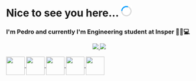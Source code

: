 # Nice to see you here... <img src=load.gif width="30px" height="30px">

### I'm Pedro and currently I'm Engineering student at Insper 👨‍💻💻

<div align="center">
  <a href="https://github.com/DeLucca990">
  <img height="180" src="https://github-readme-stats.vercel.app/api?username=DeLucca990&show_icons=true&theme=dark&include_all_commits=true&count_private=true" style="max-width: 100%";/>
  <img height="180" src="https://github-readme-stats.vercel.app/api/top-langs/?username=DeLucca990&layout=compact&langs_count=7&theme=dark" style="max-width: 100%";/>
</div>

<div style="display: inline_block"><br>
  <img align="center" height="50" width="50" src="https://cdn.jsdelivr.net/gh/devicons/devicon/icons/python/python-original.svg">
  <img align="center" height="50" width="50" src="https://cdn.jsdelivr.net/gh/devicons/devicon/icons/pandas/pandas-original-wordmark.svg">
  <img align="center" height="50" width="50" src="https://cdn.jsdelivr.net/gh/devicons/devicon/icons/javascript/javascript-original.svg">
  <img align="center" height="50" width="50" src="https://cdn.jsdelivr.net/gh/devicons/devicon/icons/html5/html5-original.svg">
  <img align="center" height="50" width="50" src="https://cdn.jsdelivr.net/gh/devicons/devicon/icons/css3/css3-original.svg">
</div>

##



<!--
**DeLucca990/DeLucca990** is a ✨ _special_ ✨ repository because its `README.md` (this file) appears on your GitHub profile.

Here are some ideas to get you started:

- 🔭 I’m currently working on ...
- 🌱 I’m currently learning ...
- 👯 I’m looking to collaborate on ...
- 🤔 I’m looking for help with ...
- 💬 Ask me about ...
- 📫 How to reach me: ...
- 😄 Pronouns: ...
- ⚡ Fun fact: ...
-->

